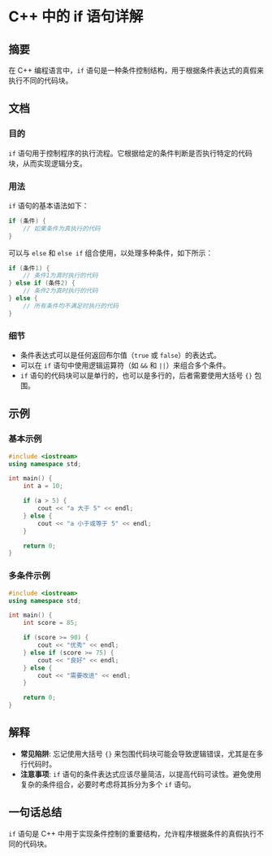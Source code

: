 <!--
Meta Description: # C++ 中的 if 语句详解 ## 摘要 在 C++ 编程语言中，`if` 语句是一种条件控制结构，用于根据条件表达式的真假来执行不同的代码块。 ## 文档 ### 目的 `if` 语句用于控制程序的执行流程。它根据给定的条件判断是否执行特定的代码块，从而实现逻辑分支。 ### 用法 `if` ...
Meta Keywords: else, cout, endl, cpp, int
-->

# C++ 中的 if 语句详解

## 摘要
在 C++ 编程语言中，`if` 语句是一种条件控制结构，用于根据条件表达式的真假来执行不同的代码块。

## 文档
### 目的
`if` 语句用于控制程序的执行流程。它根据给定的条件判断是否执行特定的代码块，从而实现逻辑分支。

### 用法
`if` 语句的基本语法如下：

```cpp
if (条件) {
    // 如果条件为真执行的代码
}
```

可以与 `else` 和 `else if` 组合使用，以处理多种条件，如下所示：

```cpp
if (条件1) {
    // 条件1为真时执行的代码
} else if (条件2) {
    // 条件2为真时执行的代码
} else {
    // 所有条件均不满足时执行的代码
}
```

### 细节
- 条件表达式可以是任何返回布尔值（`true` 或 `false`）的表达式。
- 可以在 `if` 语句中使用逻辑运算符（如 `&&` 和 `||`）来组合多个条件。
- `if` 语句的代码块可以是单行的，也可以是多行的，后者需要使用大括号 `{}` 包围。

## 示例
### 基本示例
```cpp
#include <iostream>
using namespace std;

int main() {
    int a = 10;

    if (a > 5) {
        cout << "a 大于 5" << endl;
    } else {
        cout << "a 小于或等于 5" << endl;
    }

    return 0;
}
```

### 多条件示例
```cpp
#include <iostream>
using namespace std;

int main() {
    int score = 85;

    if (score >= 90) {
        cout << "优秀" << endl;
    } else if (score >= 75) {
        cout << "良好" << endl;
    } else {
        cout << "需要改进" << endl;
    }

    return 0;
}
```

## 解释
- **常见陷阱**: 忘记使用大括号 `{}` 来包围代码块可能会导致逻辑错误，尤其是在多行代码时。
- **注意事项**: `if` 语句的条件表达式应该尽量简洁，以提高代码可读性。避免使用复杂的条件组合，必要时考虑将其拆分为多个 `if` 语句。

## 一句话总结
`if` 语句是 C++ 中用于实现条件控制的重要结构，允许程序根据条件的真假执行不同的代码块。